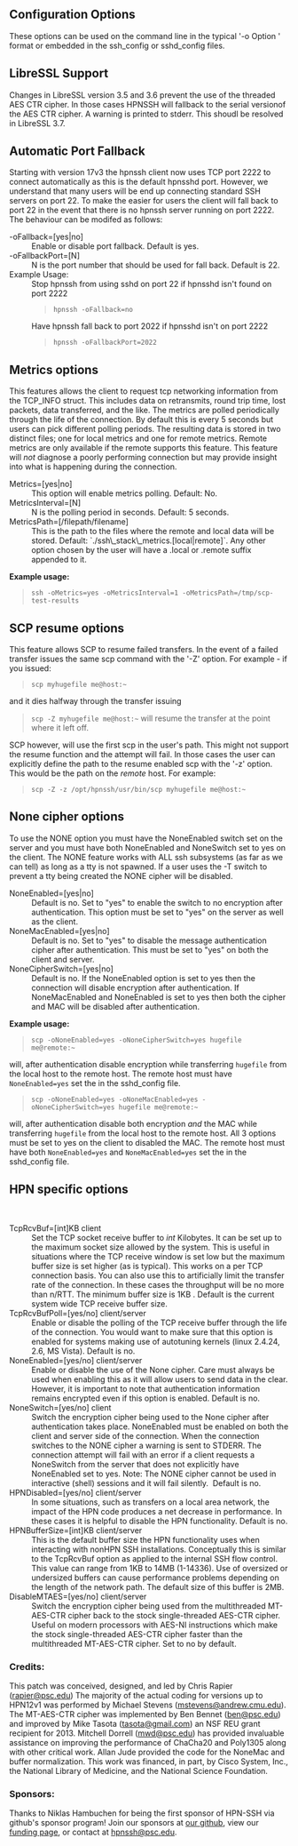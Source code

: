 ## Configuration Options

These options can be used on the command line in the typical '-o Option ' format or embedded in the ssh\_config or sshd\_config files.

## LibreSSL Support
Changes in LibreSSL version 3.5 and 3.6 prevent the use of the threaded AES CTR cipher. 
In those cases HPNSSH will fallback to the serial versionof the AES CTR cipher. A warning
is printed to stderr. This shoudl be resolved in LibreSSL 3.7.

## Automatic Port Fallback
Starting with version 17v3 the hpnssh client now uses TCP port 2222 to connect automatically as this is the default hpnsshd port. However, we understand that many users will be end up connecting standard SSH servers on port 22. To make the easier for users the client will fall back to port 22 in the event that there is no hpnssh server running on port 2222. The behaviour can be modifed as follows:
<dl>
<dt>-oFallback=[yes|no] </dt> 
<dd>Enable or disable port fallback. Default is yes.</dd>
<dt>-oFallbackPort=[N] </dt>
<dd>N is the port number that should be used for fall back. Default is 22.</dd>
<dt> Example Usage:</dt>
<dd>Stop hpnssh from using sshd on port 22 if hpnsshd isn't found on port 2222

>`hpnssh -oFallback=no`

Have hpnssh fall back to port 2022 if hpnsshd isn't on port 2222
>`hpnssh -oFallbackPort=2022`
</dd>
</dl>

## Metrics options

This features allows the client to request tcp networking information from the
TCP_INFO struct. This includes data on retransmits, round trip time, lost packets,
data transferred, and the like. The metrics are polled periodically through the
life of the connection. By default this is every 5 seconds but users can pick different
polling periods. The resulting data is stored in two distinct files; one for local
metrics and one for remote metrics. Remote metrics are only available if the remote
supports this feature. This feature will *not* diagnose a poorly performing connection
but may provide insight into what is happening during the connection.
<dl>
<dt>Metrics=[yes|no]</dt>
<dd>This option will enable metrics polling. Default: No.</dd>

<dt>MetricsInterval=[N]</dt>
<dd> N is the polling period in seconds. Default: 5 seconds.</dd>

<dt>MetricsPath=[/filepath/filename]</dt>

<dd>This is the path to the files where the remote and local data will be stored. Default: `./ssh\_stack\_metrics.[local|remote]`.
    Any other option chosen by the user will have a .local or .remote suffix appended to it.
  </dd>
    </dl>
<b>Example usage:</b>

> `ssh -oMetrics=yes -oMetricsInterval=1 -oMetricsPath=/tmp/scp-test-results`

## SCP resume options

This feature allows SCP to resume failed transfers. In the event of a failed transfer
issues the same scp command with the '-Z' option. For example - if you issued:
> `scp myhugefile me@host:~`

and it dies halfway through the transfer issuing
> `scp -Z myhugefile me@host:~`
will resume the transfer at the point where it left off.

SCP however, will use the first scp in the user's path. This might not support the resume
function and the attempt will fail. In those cases the user can explicitly define the path to the resume enabled scp with the '-z' option. This would be the path on the *remote* host. For example:

> `scp -Z -z /opt/hpnssh/usr/bin/scp myhugefile me@host:~`

## None cipher options
To use the NONE option you must have the NoneEnabled switch set on the server and
you must have both NoneEnabled and NoneSwitch set to yes on the client. The NONE
feature works with ALL ssh subsystems (as far as we can tell) as long as a tty is not
spawned. If a user uses the -T switch to prevent a tty being created the NONE cipher will
be disabled.
<dl>
<dt>NoneEnabled=[yes|no]</dt>
<dd>Default is no. Set to "yes" to enable the switch to no encryption after authentication. This option must be set to "yes" on the server as well as the client.</dd>
<dt>NoneMacEnabled=[yes|no]</dt>
<dd>Default is no. Set to "yes" to disable the message authentication cipher after authentication. This must be set to "yes" on both the client and server.</dd>
<dt>NoneCipherSwitch=[yes|no]</dt>
<dd>Default is no. If the NoneEnabled option is set to yes then the connection will disable encryption after authentication. If NoneMacEnabled and NoneEnabled is set to yes then both the cipher and MAC will be disabled after authentication. 
    </dd>
</dl>
<b>Example usage:</b>

> `scp -oNoneEnabled=yes -oNoneCipherSwitch=yes hugefile me@remote:~`

will, after authentication disable encryption while transferring `hugefile` from the local host to the remote host. The remote host must have `NoneEnabled=yes` set the in the sshd\_config file.

> `scp -oNoneEnabled=yes -oNoneMacEnabled=yes -oNoneCipherSwitch=yes hugefile me@remote:~`

will, after authentication disable both encryption *and* the MAC while transferring `hugefile` from the local host to the remote host. All 3 options must be set to yes on the client to disabled the MAC. The remote host must have both `NoneEnabled=yes` and `NoneMacEnabled=yes` set the in the sshd\_config file. 


## HPN specific options
 
<dl>
<dt>TcpRcvBuf=[int]KB client </dt> 
<dd>Set the TCP socket receive buffer to <em>int</em> Kilobytes. It can be set up to the maximum socket size allowed by the system. This is useful in situations where the TCP receive window is set low but the maximum buffer size is set higher (as is typical). This works on a per TCP connection basis. You can also use this to artificially limit the transfer rate of the connection. In these cases the throughput will be no more than n/RTT. The minimum buffer size is 1KB . Default is the current system wide TCP receive buffer size.
</dd>

<dt>TcpRcvBufPoll=[yes/no] client/server </dt> 
<dd>Enable or disable the polling of the TCP receive buffer through the life of the connection. You would want to make sure that this option is enabled for systems making use of autotuning kernels (linux 2.4.24, 2.6, MS Vista). Default is no.
</dd>

<dt>NoneEnabled=[yes/no] client/server </dt> 
<dd>Enable or disable the use of the None cipher. Care must always be used when enabling this as it will allow users to send data in the clear. However, it is important to note that authentication information remains encrypted even if this option is enabled. Default is no.
</dd>

<dt>NoneSwitch=[yes/no] client </dt> 
<dd>Switch the encryption cipher being used to the None cipher after authentication takes place. NoneEnabled must be enabled on both the client and server side of the connection. When the connection switches to the NONE cipher a warning is sent to STDERR. The connection attempt will fail with an error if a client requests a NoneSwitch from the server that does not explicitly have NoneEnabled set to yes. Note: The NONE cipher cannot be used in interactive (shell) sessions and it will fail silently.  Default is no.
</dd>

<dt>HPNDisabled=[yes/no] client/server </dt> 
<dd>In some situations, such as transfers on a local area network, the impact of the HPN code produces a net decrease in performance. In these cases it is helpful to disable the HPN functionality. Default is no.
</dd>

<dt>HPNBufferSize=[int]KB client/server </dt> 
<dd>This is the default buffer size the HPN functionality uses when interacting with nonHPN SSH installations. Conceptually this is similar to the TcpRcvBuf option as applied to the internal SSH flow control. This value can range from 1KB to 14MB (1-14336). Use of oversized or undersized buffers can cause performance problems depending on the length of the network path. The default size of this buffer is 2MB.
</dd>


<dt>DisableMTAES=[yes/no] client/server</dt>
<dd>Switch the encryption cipher being used from the multithreaded MT-AES-CTR cipher
back to the stock single-threaded AES-CTR cipher. Useful on modern processors with
AES-NI instructions which make the stock single-threaded AES-CTR cipher faster than
the multithreaded MT-AES-CTR cipher. Set to no by default.
</dd>
</dl>

### Credits: 
This patch was conceived, designed, and led by Chris Rapier (rapier@psc.edu) The majority of the actual coding for versions up to HPN12v1 was performed by Michael Stevens (mstevens@andrew.cmu.edu). The MT-AES-CTR cipher was implemented by Ben Bennet (ben@psc.edu) and improved by Mike Tasota (tasota@gmail.com) an NSF REU grant recipient for 2013. Mitchell Dorrell (mwd@psc.edu) has provided invaluable assistance on improving the performance of ChaCha20 and Poly1305 along with other critical work. Allan Jude provided the code for the NoneMac and buffer normalization. This work was financed, in part, by Cisco System, Inc., the National Library of Medicine, and the National Science Foundation.

### Sponsors: 
Thanks to Niklas Hambuchen for being the first sponsor of HPN-SSH via github's sponsor program! Join our sponsors at <a href="https://github.com/sponsors/rapier1">our github</a>, view our <a href="https://www.psc.edu/hpn-ssh-home/support/">funding page</a>, or contact at hpnssh@psc.edu. 


